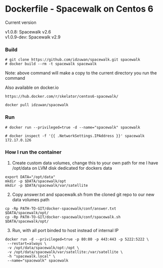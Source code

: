 Dockerfile - Spacewalk on Centos 6
======================

Current version <p>
v1.0.8: Spacewalk v2.6<br>
v1.0.9-dev: Spacewalk v2.9

### Build ###
```
# git clone https://github.com/idzuwan/spacewalk.git spacewalk
# docker build --rm -t spacewalk spacewalk
```
Note: above command will make a copy to the current directory you run the command

Also available on docker.io
```
https://hub.docker.com/r/skelator/centos6-spacewalk/
```

```
docker pull idzuwan/spacewalk
```

### Run ###
```
# docker run --privileged=true -d --name="spacewalk" spacewalk
```

```
# docker inspect -f '{{ .NetworkSettings.IPAddress }}' spacewalk
172.17.0.126
```

### How I run the container ###

1. Create custom data volumes, change this to your own path for me I have /opt/data on LVM disk dedicated for dockers data
```
export DATA="/opt/data"
mkdir -p $DATA/spacewalk/opt
mkdir -p $DATA/spacewalk/var/satellite
```

2. Copy answer.txt and spacewalk.sh from the cloned git repo to our new data volumes path
```
cp -Rp PATH-TO-GIT/docker-spacewalk/conf/answer.txt $DATA/spacewalk/opt/
cp -Rp PATH-TO-GIT/docker-spacewalk/conf/spacewalk.sh $DATA/spacewalk/opt/
```

3. Run, with all port binded to host instead of internal IP
```
docker run -d --privileged=true -p 80:80 -p 443:443 -p 5222:5222 \
 --restart=always \
 -v /opt/data/spacewalk/opt:/opt \
 -v /opt/data/spacewalk/var/satellite:/var/satellite \
 -h "spacewalk.local" \
 --name="spacewalk" spacewalk
```
